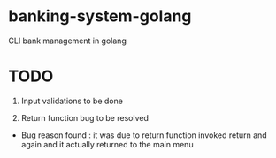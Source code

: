 # banking-system-golang

CLI bank management in golang

# TODO

1. Input validations to be done

2. Return function bug to be resolved

- Bug reason found : it was due to return function invoked return and again and it actually returned to the main
  menu
